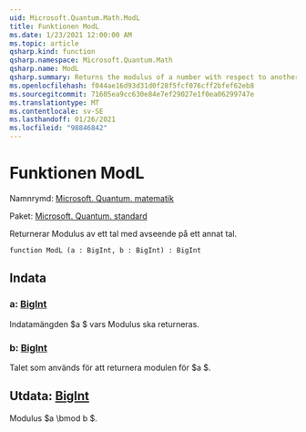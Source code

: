 ```yaml
---
uid: Microsoft.Quantum.Math.ModL
title: Funktionen ModL
ms.date: 1/23/2021 12:00:00 AM
ms.topic: article
qsharp.kind: function
qsharp.namespace: Microsoft.Quantum.Math
qsharp.name: ModL
qsharp.summary: Returns the modulus of a number with respect to another number.
ms.openlocfilehash: f044ae16d93d31d0f28f5fcf076cff2bfef62eb8
ms.sourcegitcommit: 71605ea9cc630e84e7ef29027e1f0ea06299747e
ms.translationtype: MT
ms.contentlocale: sv-SE
ms.lasthandoff: 01/26/2021
ms.locfileid: "98846842"
---
```

# <a name="modl-function"></a>Funktionen ModL

Namnrymd: [Microsoft. Quantum. matematik](xref:Microsoft.Quantum.Math)

Paket: [Microsoft. Quantum. standard](https://nuget.org/packages/Microsoft.Quantum.Standard)


Returnerar Modulus av ett tal med avseende på ett annat tal.

```qsharp
function ModL (a : BigInt, b : BigInt) : BigInt
```


## <a name="input"></a>Indata

### <a name="a--bigint"></a>a: [BigInt](xref:microsoft.quantum.lang-ref.bigint)

Indatamängden $a $ vars Modulus ska returneras.


### <a name="b--bigint"></a>b: [BigInt](xref:microsoft.quantum.lang-ref.bigint)

Talet som används för att returnera modulen för $a $.



## <a name="output--bigint"></a>Utdata: [BigInt](xref:microsoft.quantum.lang-ref.bigint)

Modulus $a \bmod b $.